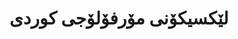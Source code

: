 ---
title: "لێکسیکۆنی مۆرفۆلۆجی کوردی"
meta_title: "لێکسیکۆنی مۆرفۆلۆجی کوردی - سەرچاوەی زمانی"
description: "لێکسیکۆنێکی فراوانی مۆرفۆلۆجی کە شێوە ڕەگەزەکان، نەخشە دەرچوونەکان، و پەراگراف قڕاوەکان دەگرێتەوە."
draft: false
---